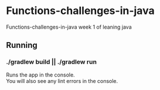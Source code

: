 # Functions-challenges-in-java
Functions-challenges-in-java week 1 of leaning java

## Running

### ./gradlew build || ./gradlew run

Runs the app in the console.<br>
You will also see any lint errors in the console.
